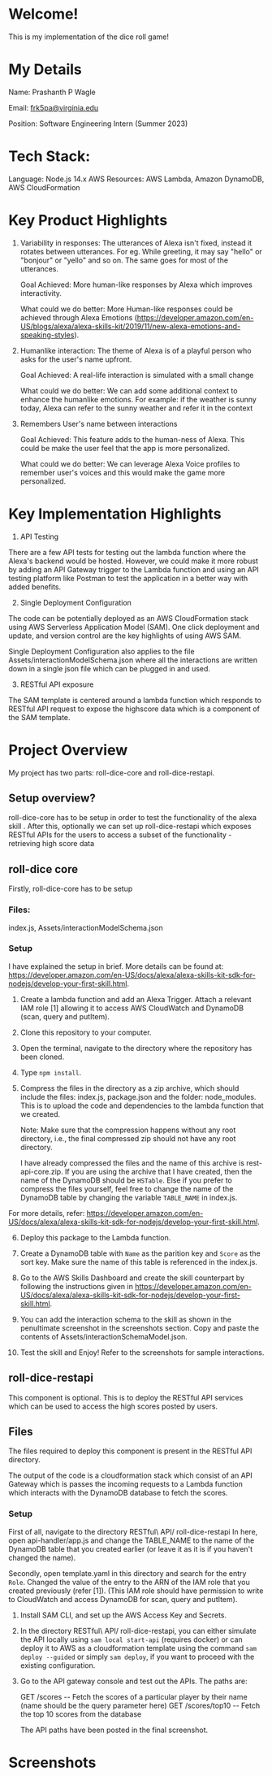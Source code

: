 # Welcome!

This is my implementation of the dice roll game!

# My Details

Name: Prashanth P Wagle

Email: frk5pa@virginia.edu

Position: Software Engineering Intern (Summer 2023)

# Tech Stack:

Language: Node.js 14.x
AWS Resources: AWS Lambda, Amazon DynamoDB, AWS CloudFormation

# Key Product Highlights

1. Variability in responses: The utterances of Alexa isn't fixed, instead it rotates between utterances. For eg. While greeting, it may say "hello" or "bonjour" or "yello" and so on. The same goes for most of the utterances.

   Goal Achieved: More human-like responses by Alexa which improves interactivity.

   What could we do better: More Human-like responses could be achieved through Alexa Emotions (https://developer.amazon.com/en-US/blogs/alexa/alexa-skills-kit/2019/11/new-alexa-emotions-and-speaking-styles).

2. Humanlike interaction: The theme of Alexa is of a playful person who asks for the user's name upfront.

   Goal Achieved: A real-life interaction is simulated with a small change

   What could we do better: We can add some additional context to enhance the humanlike emotions. For example: if the weather is sunny today, Alexa can refer to the sunny weather and refer it in the context

3. Remembers User's name between interactions

   Goal Achieved: This feature adds to the human-ness of Alexa. This could be make the user feel that the app is more personalized.

   What could we do better: We can leverage Alexa Voice profiles to remember user's voices and this would make the game more personalized.

# Key Implementation Highlights

1. API Testing

There are a few API tests for testing out the lambda function where the Alexa's backend would be hosted. However, we could make it more robust by adding an API Gateway trigger to the Lambda function and using an API testing platform like Postman to test the application in a better way with added benefits.

2. Single Deployment Configuration

The code can be potentially deployed as an AWS CloudFormation stack using AWS Serverless Application Model (SAM). One click deployment and update, and version control are the key highlights of using AWS SAM.

Single Deployment Configuration also applies to the file Assets/interactionModelSchema.json where all the interactions are written down in a single json file which can be plugged in and used.

3. RESTful API exposure

The SAM template is centered around a lambda function which responds to RESTful API request to expose the highscore data which is a component of the SAM template.

# Project Overview

My project has two parts: roll-dice-core and roll-dice-restapi.

## Setup overview?

roll-dice-core has to be setup in order to test the functionality of the alexa skill . After this, optionally we can set up roll-dice-restapi which exposes RESTful APIs for the users to access a subset of the functionality - retrieving high score data

## roll-dice core

Firstly, roll-dice-core has to be setup

### Files:

index.js, Assets/interactionModelSchema.json

### Setup

I have explained the setup in brief. More details can be found at: https://developer.amazon.com/en-US/docs/alexa/alexa-skills-kit-sdk-for-nodejs/develop-your-first-skill.html.

1. Create a lambda function and add an Alexa Trigger. Attach a relevant IAM role [1] allowing it to access AWS CloudWatch and DynamoDB (scan, query and putItem).

2. Clone this repository to your computer.

3. Open the terminal, navigate to the directory where the repository has been cloned.
4. Type `npm install`.

5. Compress the files in the directory as a zip archive, which should include the files: index.js, package.json and the folder: node_modules. This is to upload the code and dependencies to the lambda function that we created.

   Note: Make sure that the compression happens without any root directory, i.e., the final compressed zip should not have any root directory.

   I have already compressed the files and the name of this archive is rest-api-core.zip. If you are using the archive that I have created, then the name of the DynamoDB should be `HSTable`. Else if you prefer to compress the files yourself, feel free to change the name of the DynamoDB table by changing the variable `TABLE_NAME` in index.js.

For more details, refer: https://developer.amazon.com/en-US/docs/alexa/alexa-skills-kit-sdk-for-nodejs/develop-your-first-skill.html.

6. Deploy this package to the Lambda function.

7. Create a DynamoDB table with `Name` as the parition key and `Score` as the sort key. Make sure the name of this table is referenced in the index.js.

8. Go to the AWS Skills Dashboard and create the skill counterpart by following the instructions given in https://developer.amazon.com/en-US/docs/alexa/alexa-skills-kit-sdk-for-nodejs/develop-your-first-skill.html.

9. You can add the interaction schema to the skill as shown in the penultimate screenshot in the screenshots section. Copy and paste the contents of Assets/interactionSchemaModel.json.

10. Test the skill and Enjoy! Refer to the screenshots for sample interactions.

## roll-dice-restapi

This component is optional. This is to deploy the RESTful API services which can be used to access the high scores posted by users.

## Files

The files required to deploy this component is present in the RESTful API directory.

The output of the code is a cloudformation stack which consist of an API Gateway which is passes the incoming requests to a Lambda function which interacts with the DynamoDB database to fetch the scores.

### Setup

First of all, navigate to the directory RESTful\ API/ roll-dice-restapi
In here, open api-handler/app.js and change the TABLE_NAME to the name of the DynamoDB table that you created earlier (or leave it as it is if you haven't changed the name).

Secondly, open template.yaml in this directory and search for the entry `Role`. Changed the value of the entry to the ARN of the IAM role that you created previously (refer [1]). (This IAM role should have permission to write to CloudWatch and access DynamoDB for scan, query and putItem).

1. Install SAM CLI, and set up the AWS Access Key and Secrets.

2. In the directory RESTful\ API/ roll-dice-restapi, you can either simulate the API locally using `sam local start-api` (requires docker) or can deploy it to AWS as a cloudformation template using the command `sam deploy --guided` or simply `sam deploy`, if you want to proceed with the existing configuration.

3. Go to the API gateway console and test out the APIs. The paths are:

   GET /scores -- Fetch the scores of a particular player by their name (name should be the query parameter here)
   GET /scores/top10 -- Fetch the top 10 scores from the database

   The API paths have been posted in the final screenshot.

# Screenshots
